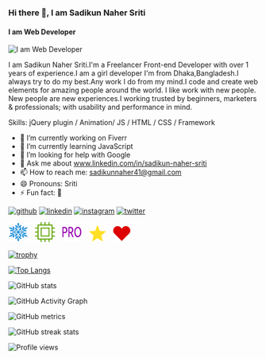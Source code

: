### Hi there 👋, I am Sadikun Naher Sriti
#### I am Web Developer
![I am Web Developer](https://c.tenor.com/AlUkiGkR2j8AAAAM/new-game-ahagon-umiko-programming.gif)

I am Sadikun Naher Sriti.I'm a Freelancer Front-end Developer with over 1 years of experience.I am a girl developer I'm from Dhaka,Bangladesh.I always try to do my best.Any work I do from my mind.I code and create web elements for amazing people around the world.
I like work with new people. New people are new experiences.I working trusted by beginners, marketers & professionals; with usability and performance in mind. 

Skills: jQuery plugin / Animation/ JS / HTML / CSS / Framework

- 🔭 I’m currently working on Fiverr 
- 🌱 I’m currently learning JavaScript 
- 🤔 I’m looking for help with Google 
- 💬 Ask me about www.linkedin.com/in/sadikun-naher-sriti 
- 📫 How to reach me: sadikunnaher41@gmail.com 
- 😄 Pronouns: Sriti 
- ⚡ Fun fact: 🙂 


[<img src='https://cdn.jsdelivr.net/npm/simple-icons@3.0.1/icons/github.svg' alt='github' height='40'>](https://github.com/https://github.com/Sriti-coder)  [<img src='https://cdn.jsdelivr.net/npm/simple-icons@3.0.1/icons/linkedin.svg' alt='linkedin' height='40'>](https://www.linkedin.com/in/www.linkedin.com/in/sadikun-naher-sriti/)  [<img src='https://cdn.jsdelivr.net/npm/simple-icons@3.0.1/icons/instagram.svg' alt='instagram' height='40'>](https://www.instagram.com/https://www.instagram.com/snsriti//)  [<img src='https://cdn.jsdelivr.net/npm/simple-icons@3.0.1/icons/twitter.svg' alt='twitter' height='40'>](https://twitter.com/https://twitter.com/SnSriti)  

<a href='https://archiveprogram.github.com/'><img src='https://raw.githubusercontent.com/acervenky/animated-github-badges/master/assets/acbadge.gif' width='40' height='40'></a> <a href='https://docs.github.com/en/developers'><img src='https://raw.githubusercontent.com/acervenky/animated-github-badges/master/assets/devbadge.gif' width='40' height='40'></a> <a href='https://github.com/pricing'><img src='https://raw.githubusercontent.com/acervenky/animated-github-badges/master/assets/pro.gif' width='40' height='40'></a> <a href='https://stars.github.com/'><img src='https://raw.githubusercontent.com/acervenky/animated-github-badges/master/assets/starbadge.gif' width='35' height='35'></a> <a href='https://docs.github.com/en/github/supporting-the-open-source-community-with-github-sponsors'><img src='https://raw.githubusercontent.com/acervenky/animated-github-badges/master/assets/sponsorbadge.gif' width='35' height='35'></a> 

[![trophy](https://github-profile-trophy.vercel.app/?username=https://github.com/Sriti-coder)](https://github.com/ryo-ma/github-profile-trophy)

[![Top Langs](https://github-readme-stats.vercel.app/api/top-langs/?username=https://github.com/Sriti-coder)](https://github.com/anuraghazra/github-readme-stats)

![GitHub stats](https://github-readme-stats.vercel.app/api?username=https://github.com/Sriti-coder&show_icons=true&count_private=true)  

![GitHub Activity Graph](https://activity-graph.herokuapp.com/graph?username=https://github.com/Sriti-coder)  

![GitHub metrics](https://metrics.lecoq.io/https://github.com/Sriti-coder)  

![GitHub streak stats](https://github-readme-streak-stats.herokuapp.com/?user=https://github.com/Sriti-coder)  

![Profile views](https://gpvc.arturio.dev/https://github.com/Sriti-coder)  
